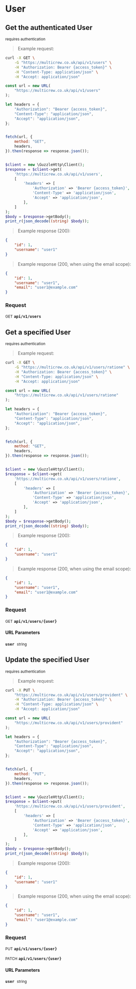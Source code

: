 # User


## Get the authenticated User

<small class="badge badge-darkred">requires authentication</small>



> Example request:

```bash
curl -X GET \
    -G "https://multicrew.co.uk/api/v1/users" \
    -H "Authorization: Bearer {access_token}" \
    -H "Content-Type: application/json" \
    -H "Accept: application/json"
```

```javascript
const url = new URL(
    "https://multicrew.co.uk/api/v1/users"
);

let headers = {
    "Authorization": "Bearer {access_token}",
    "Content-Type": "application/json",
    "Accept": "application/json",
};


fetch(url, {
    method: "GET",
    headers,
}).then(response => response.json());
```

```php

$client = new \GuzzleHttp\Client();
$response = $client->get(
    'https://multicrew.co.uk/api/v1/users',
    [
        'headers' => [
            'Authorization' => 'Bearer {access_token}',
            'Content-Type' => 'application/json',
            'Accept' => 'application/json',
        ],
    ]
);
$body = $response->getBody();
print_r(json_decode((string) $body));
```


> Example response (200):

```json
{
    "id": 1,
    "username": "user1"
}
```
> Example response (200, when using the email scope):

```json
{
    "id": 1,
    "username": "user1",
    "email": "user1@example.com"
}
```
<div id="execution-results-GETapi-v1-users" hidden>
    <blockquote>Received response<span id="execution-response-status-GETapi-v1-users"></span>:</blockquote>
    <pre class="json"><code id="execution-response-content-GETapi-v1-users"></code></pre>
</div>
<div id="execution-error-GETapi-v1-users" hidden>
    <blockquote>Request failed with error:</blockquote>
    <pre><code id="execution-error-message-GETapi-v1-users"></code></pre>
</div>
<form id="form-GETapi-v1-users" data-method="GET" data-path="api/v1/users" data-authed="1" data-hasfiles="0" data-headers='{"Authorization":"Bearer {access_token}","Content-Type":"application\/json","Accept":"application\/json"}' onsubmit="event.preventDefault(); executeTryOut('GETapi-v1-users', this);">
<h3>
    Request&nbsp;&nbsp;&nbsp;
    </h3>
<p>
<small class="badge badge-green">GET</small>
 <b><code>api/v1/users</code></b>
</p>
<p>
<label id="auth-GETapi-v1-users" hidden>Authorization header: <b><code>Bearer </code></b><input type="text" name="Authorization" data-prefix="Bearer " data-endpoint="GETapi-v1-users" data-component="header"></label>
</p>
</form>


## Get a specified User

<small class="badge badge-darkred">requires authentication</small>



> Example request:

```bash
curl -X GET \
    -G "https://multicrew.co.uk/api/v1/users/ratione" \
    -H "Authorization: Bearer {access_token}" \
    -H "Content-Type: application/json" \
    -H "Accept: application/json"
```

```javascript
const url = new URL(
    "https://multicrew.co.uk/api/v1/users/ratione"
);

let headers = {
    "Authorization": "Bearer {access_token}",
    "Content-Type": "application/json",
    "Accept": "application/json",
};


fetch(url, {
    method: "GET",
    headers,
}).then(response => response.json());
```

```php

$client = new \GuzzleHttp\Client();
$response = $client->get(
    'https://multicrew.co.uk/api/v1/users/ratione',
    [
        'headers' => [
            'Authorization' => 'Bearer {access_token}',
            'Content-Type' => 'application/json',
            'Accept' => 'application/json',
        ],
    ]
);
$body = $response->getBody();
print_r(json_decode((string) $body));
```


> Example response (200):

```json
{
    "id": 1,
    "username": "user1"
}
```
> Example response (200, when using the email scope):

```json
{
    "id": 1,
    "username": "user1",
    "email": "user1@example.com"
}
```
<div id="execution-results-GETapi-v1-users--user-" hidden>
    <blockquote>Received response<span id="execution-response-status-GETapi-v1-users--user-"></span>:</blockquote>
    <pre class="json"><code id="execution-response-content-GETapi-v1-users--user-"></code></pre>
</div>
<div id="execution-error-GETapi-v1-users--user-" hidden>
    <blockquote>Request failed with error:</blockquote>
    <pre><code id="execution-error-message-GETapi-v1-users--user-"></code></pre>
</div>
<form id="form-GETapi-v1-users--user-" data-method="GET" data-path="api/v1/users/{user}" data-authed="1" data-hasfiles="0" data-headers='{"Authorization":"Bearer {access_token}","Content-Type":"application\/json","Accept":"application\/json"}' onsubmit="event.preventDefault(); executeTryOut('GETapi-v1-users--user-', this);">
<h3>
    Request&nbsp;&nbsp;&nbsp;
    </h3>
<p>
<small class="badge badge-green">GET</small>
 <b><code>api/v1/users/{user}</code></b>
</p>
<p>
<label id="auth-GETapi-v1-users--user-" hidden>Authorization header: <b><code>Bearer </code></b><input type="text" name="Authorization" data-prefix="Bearer " data-endpoint="GETapi-v1-users--user-" data-component="header"></label>
</p>
<h4 class="fancy-heading-panel"><b>URL Parameters</b></h4>
<p>
<b><code>user</code></b>&nbsp;&nbsp;<small>string</small>  &nbsp;
<input type="text" name="user" data-endpoint="GETapi-v1-users--user-" data-component="url" required  hidden>
<br>
</p>
</form>


## Update the specified User

<small class="badge badge-darkred">requires authentication</small>



> Example request:

```bash
curl -X PUT \
    "https://multicrew.co.uk/api/v1/users/provident" \
    -H "Authorization: Bearer {access_token}" \
    -H "Content-Type: application/json" \
    -H "Accept: application/json"
```

```javascript
const url = new URL(
    "https://multicrew.co.uk/api/v1/users/provident"
);

let headers = {
    "Authorization": "Bearer {access_token}",
    "Content-Type": "application/json",
    "Accept": "application/json",
};


fetch(url, {
    method: "PUT",
    headers,
}).then(response => response.json());
```

```php

$client = new \GuzzleHttp\Client();
$response = $client->put(
    'https://multicrew.co.uk/api/v1/users/provident',
    [
        'headers' => [
            'Authorization' => 'Bearer {access_token}',
            'Content-Type' => 'application/json',
            'Accept' => 'application/json',
        ],
    ]
);
$body = $response->getBody();
print_r(json_decode((string) $body));
```


> Example response (200):

```json
{
    "id": 1,
    "username": "user1"
}
```
> Example response (200, when using the email scope):

```json
{
    "id": 1,
    "username": "user1",
    "email": "user1@example.com"
}
```
<div id="execution-results-PUTapi-v1-users--user-" hidden>
    <blockquote>Received response<span id="execution-response-status-PUTapi-v1-users--user-"></span>:</blockquote>
    <pre class="json"><code id="execution-response-content-PUTapi-v1-users--user-"></code></pre>
</div>
<div id="execution-error-PUTapi-v1-users--user-" hidden>
    <blockquote>Request failed with error:</blockquote>
    <pre><code id="execution-error-message-PUTapi-v1-users--user-"></code></pre>
</div>
<form id="form-PUTapi-v1-users--user-" data-method="PUT" data-path="api/v1/users/{user}" data-authed="1" data-hasfiles="0" data-headers='{"Authorization":"Bearer {access_token}","Content-Type":"application\/json","Accept":"application\/json"}' onsubmit="event.preventDefault(); executeTryOut('PUTapi-v1-users--user-', this);">
<h3>
    Request&nbsp;&nbsp;&nbsp;
    </h3>
<p>
<small class="badge badge-darkblue">PUT</small>
 <b><code>api/v1/users/{user}</code></b>
</p>
<p>
<small class="badge badge-purple">PATCH</small>
 <b><code>api/v1/users/{user}</code></b>
</p>
<p>
<label id="auth-PUTapi-v1-users--user-" hidden>Authorization header: <b><code>Bearer </code></b><input type="text" name="Authorization" data-prefix="Bearer " data-endpoint="PUTapi-v1-users--user-" data-component="header"></label>
</p>
<h4 class="fancy-heading-panel"><b>URL Parameters</b></h4>
<p>
<b><code>user</code></b>&nbsp;&nbsp;<small>string</small>  &nbsp;
<input type="text" name="user" data-endpoint="PUTapi-v1-users--user-" data-component="url" required  hidden>
<br>
</p>
</form>



